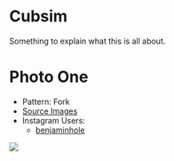 # Cubsim

Something to explain what this is all about.

# Photo One

* Pattern: Fork
* [Source Images](./photo-one/source-images.json)
* Instagram Users:
	* [benjaminhole](https://instagram.com/benjaminhole/)

![](./photo-one/photo.jpg)